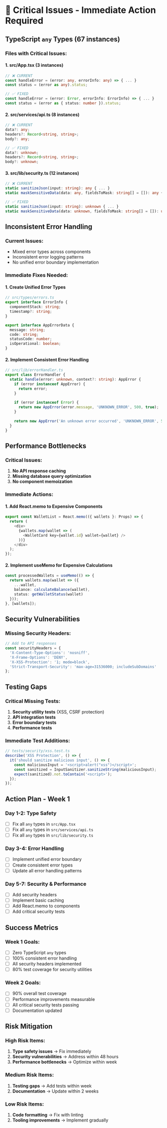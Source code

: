 # 🚨 **Critical Issues - Immediate Action Required**

## **TypeScript `any` Types (67 instances)**

### **Files with Critical Issues:**

#### **1. src/App.tsx (3 instances)**
```typescript
// ❌ CURRENT
const handleError = (error: any, errorInfo: any) => { ... }
const status = (error as any).status;

// ✅ FIXED
const handleError = (error: Error, errorInfo: ErrorInfo) => { ... }
const status = (error as { status: number }).status;
```

#### **2. src/services/api.ts (8 instances)**
```typescript
// ❌ CURRENT
data?: any;
headers?: Record<string, string>;
body?: any;

// ✅ FIXED
data?: unknown;
headers?: Record<string, string>;
body?: unknown;
```

#### **3. src/lib/security.ts (12 instances)**
```typescript
// ❌ CURRENT
static sanitizeJson(input: string): any { ... }
static maskSensitiveData(data: any, fieldsToMask: string[] = []): any { ... }

// ✅ FIXED
static sanitizeJson(input: string): unknown { ... }
static maskSensitiveData(data: unknown, fieldsToMask: string[] = []): unknown { ... }
```

## **Inconsistent Error Handling**

### **Current Issues:**
- Mixed error types across components
- Inconsistent error logging patterns
- No unified error boundary implementation

### **Immediate Fixes Needed:**

#### **1. Create Unified Error Types**
```typescript
// src/types/errors.ts
export interface ErrorInfo {
  componentStack: string;
  timestamp?: string;
}

export interface AppErrorData {
  message: string;
  code: string;
  statusCode: number;
  isOperational: boolean;
}
```

#### **2. Implement Consistent Error Handling**
```typescript
// src/lib/errorHandler.ts
export class ErrorHandler {
  static handle(error: unknown, context?: string): AppError {
    if (error instanceof AppError) {
      return error;
    }
    
    if (error instanceof Error) {
      return new AppError(error.message, 'UNKNOWN_ERROR', 500, true);
    }
    
    return new AppError('An unknown error occurred', 'UNKNOWN_ERROR', 500, true);
  }
}
```

## **Performance Bottlenecks**

### **Critical Issues:**
1. **No API response caching**
2. **Missing database query optimization**
3. **No component memoization**

### **Immediate Actions:**

#### **1. Add React.memo to Expensive Components**
```typescript
export const WalletList = React.memo(({ wallets }: Props) => {
  return (
    <div>
      {wallets.map(wallet => (
        <WalletCard key={wallet.id} wallet={wallet} />
      ))}
    </div>
  );
});
```

#### **2. Implement useMemo for Expensive Calculations**
```typescript
const processedWallets = useMemo(() => {
  return wallets.map(wallet => ({
    ...wallet,
    balance: calculateBalance(wallet),
    status: getWalletStatus(wallet)
  }));
}, [wallets]);
```

## **Security Vulnerabilities**

### **Missing Security Headers:**
```typescript
// Add to API responses
const securityHeaders = {
  'X-Content-Type-Options': 'nosniff',
  'X-Frame-Options': 'DENY',
  'X-XSS-Protection': '1; mode=block',
  'Strict-Transport-Security': 'max-age=31536000; includeSubDomains'
};
```

## **Testing Gaps**

### **Critical Missing Tests:**
1. **Security utility tests** (XSS, CSRF protection)
2. **API integration tests**
3. **Error boundary tests**
4. **Performance tests**

### **Immediate Test Additions:**
```typescript
// tests/security/xss.test.ts
describe('XSS Protection', () => {
  it('should sanitize malicious input', () => {
    const maliciousInput = '<script>alert("xss")</script>';
    const sanitized = InputSanitizer.sanitizeString(maliciousInput);
    expect(sanitized).not.toContain('<script>');
  });
});
```

## **Action Plan - Week 1**

### **Day 1-2: Type Safety**
- [ ] Fix all `any` types in `src/App.tsx`
- [ ] Fix all `any` types in `src/services/api.ts`
- [ ] Fix all `any` types in `src/lib/security.ts`

### **Day 3-4: Error Handling**
- [ ] Implement unified error boundary
- [ ] Create consistent error types
- [ ] Update all error handling patterns

### **Day 5-7: Security & Performance**
- [ ] Add security headers
- [ ] Implement basic caching
- [ ] Add React.memo to components
- [ ] Add critical security tests

## **Success Metrics**

### **Week 1 Goals:**
- [ ] Zero TypeScript `any` types
- [ ] 100% consistent error handling
- [ ] All security headers implemented
- [ ] 80% test coverage for security utilities

### **Week 2 Goals:**
- [ ] 90% overall test coverage
- [ ] Performance improvements measurable
- [ ] All critical security tests passing
- [ ] Documentation updated

## **Risk Mitigation**

### **High Risk Items:**
1. **Type safety issues** → Fix immediately
2. **Security vulnerabilities** → Address within 48 hours
3. **Performance bottlenecks** → Optimize within week

### **Medium Risk Items:**
1. **Testing gaps** → Add tests within week
2. **Documentation** → Update within 2 weeks

### **Low Risk Items:**
1. **Code formatting** → Fix with linting
2. **Tooling improvements** → Implement gradually
